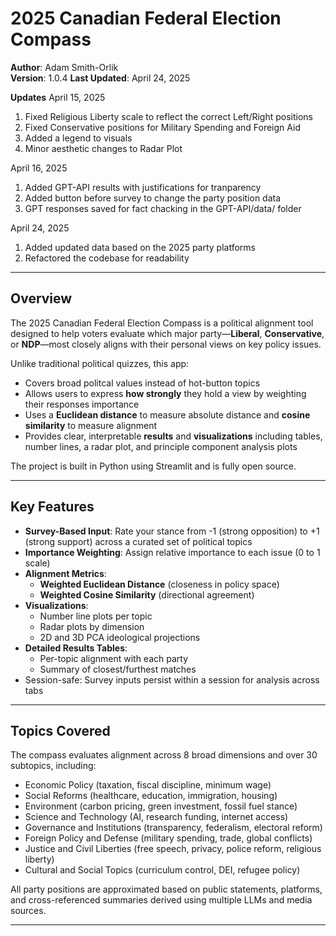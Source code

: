 # 2025 Canadian Federal Election Compass

**Author**: Adam Smith-Orlik  
**Version**: 1.0.4
**Last Updated**: April 24, 2025

**Updates**
April 15, 2025

1. Fixed Religious Liberty scale to reflect the correct Left/Right positions
2. Fixed Conservative positions for Military Spending and Foreign Aid
3. Added a legend to visuals
4. Minor aesthetic changes to Radar Plot

April 16, 2025

1. Added GPT-API results with justifications for tranparency
2. Added button before survey to change the party position data
3. GPT responses saved for fact chacking in the GPT-API/data/ folder

April 24, 2025

1. Added updated data based on the 2025 party platforms
2. Refactored the codebase for readability

---

## Overview

The 2025 Canadian Federal Election Compass is a political alignment tool designed to help voters evaluate which major party—**Liberal**, **Conservative**, or **NDP**—most closely aligns with their personal views on key policy issues.

Unlike traditional political quizzes, this app:

- Covers broad politcal values instead of hot-button topics
- Allows users to express **how strongly** they hold a view by weighting their responses importance
- Uses a **Euclidean distance** to measure absolute distance and **cosine similarity** to measure alignment
- Provides clear, interpretable **results** and **visualizations** including tables, number lines, a radar plot, and principle component analysis plots

The project is built in Python using Streamlit and is fully open source.

---

## Key Features

- **Survey-Based Input**: Rate your stance from -1 (strong opposition) to +1 (strong support) across a curated set of political topics
- **Importance Weighting**: Assign relative importance to each issue (0 to 1 scale)
- **Alignment Metrics**:
  - **Weighted Euclidean Distance** (closeness in policy space)
  - **Weighted Cosine Similarity** (directional agreement)
- **Visualizations**:
  - Number line plots per topic
  - Radar plots by dimension
  - 2D and 3D PCA ideological projections
- **Detailed Results Tables**:
  - Per-topic alignment with each party
  - Summary of closest/furthest matches
- Session-safe: Survey inputs persist within a session for analysis across tabs

---

## Topics Covered

The compass evaluates alignment across 8 broad dimensions and over 30 subtopics, including:

- Economic Policy (taxation, fiscal discipline, minimum wage)
- Social Reforms (healthcare, education, immigration, housing)
- Environment (carbon pricing, green investment, fossil fuel stance)
- Science and Technology (AI, research funding, internet access)
- Governance and Institutions (transparency, federalism, electoral reform)
- Foreign Policy and Defense (military spending, trade, global conflicts)
- Justice and Civil Liberties (free speech, privacy, police reform, religious liberty)
- Cultural and Social Topics (curriculum control, DEI, refugee policy)

All party positions are approximated based on public statements, platforms, and cross-referenced summaries derived using multiple LLMs and media sources.

---
